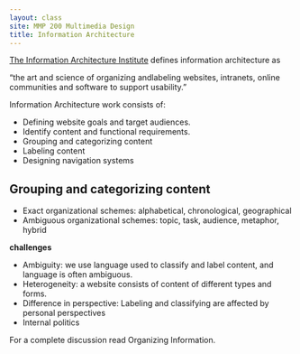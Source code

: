 ```yaml
---
layout: class
site: MMP 200 Multimedia Design
title: Information Architecture
---
```


[The Information Architecture Institute](http://iainstitute.org/) defines information architecture as

“the art and science of organizing andlabeling websites, intranets, online communities and software to support usability.”

Information Architecture work consists of:

- Defining website goals and target audiences.
- Identify content and functional requirements.
- Grouping and categorizing content
- Labeling content
- Designing navigation systems
  
Grouping and categorizing content
-------------------------

  - Exact organizational schemes: alphabetical, chronological, geographical
  - Ambiguous organizational schemes: topic, task, audience, metaphor, hybrid

**challenges**
- Ambiguity: we use language used to classify and label content, and language is often ambiguous.
- Heterogeneity: a website consists of content of different types and forms.
- Difference in perspective: Labeling and classifying are affected by personal perspectives
- Internal politics

For a complete discussion read Organizing Information.

